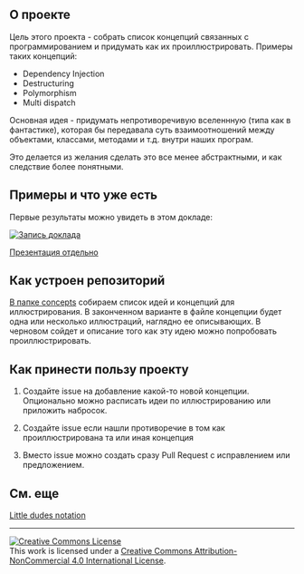 ## О проекте

Цель этого проекта - собрать список концепций связанных с программированием и придумать как их проиллюстрировать. 
Примеры таких концепций:

- Dependency Injection
- Destructuring
- Polymorphism
- Multi dispatch

Основная идея - придумать непротиворечивую вселеннную (типа как в фантастике), которая бы передавала суть взаимоотношений между объектами, классами, методами и т.д. внутри наших програм. 

Это делается из желания сделать это все менее абстрактными, и как следствие более понятными.

## Примеры и что уже есть

Первые результаты можно увидеть в этом докладе:

[![Запись доклада](https://img.youtube.com/vi/NnQCzhZBN0Y/0.jpg)](https://www.youtube.com/watch?v=NnQCzhZBN0Y)

[Презентация отдельно](https://speakerdeck.com/inem/solving-architectural-problems-with-oop-in-pictures)

## Как устроен репозиторий

[В папке concepts](https://github.com/inem/visual-oop-guide/tree/master/concepts) собираем список идей и концепций для иллюстрирования. В законченном варианте в файле концепции будет одна или несколько иллюстраций, наглядно ее описывающих.
В черновом сойдет и описание того как эту идею можно попробовать проиллюстрировать.

 ## Как принести пользу проекту

1. Создайте issue на добавление какой-то новой концепции. Опционально можно расписать идеи по иллюстрированию или приложить набросок.

2. Создайте issue если нашли противоречие в том как проиллюстрирована та или иная концепция

3. Вместо issue можно создать сразу Pull Request с исправлением или предложением.

## См. еще

[Little dudes notation](https://github.com/inem/little-dudes-notation)


---

<a rel="license" href="http://creativecommons.org/licenses/by-nc/4.0/"><img alt="Creative Commons License" style="border-width:0" src="https://i.creativecommons.org/l/by-nc/4.0/88x31.png" /></a><br />This work is licensed under a <a rel="license" href="http://creativecommons.org/licenses/by-nc/4.0/">Creative Commons Attribution-NonCommercial 4.0 International License</a>.
